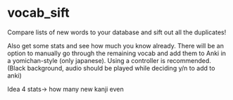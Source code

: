 # vocab_sift
Compare lists of new words to your database and sift out all the duplicates!

Also get some stats and see how much you know already. 
There will be an option to manually go through the remaining vocab and add them to Anki in a yomichan-style (only japanese).
Using a controller is recommended. (Black background, audio should be played while deciding y/n to add to anki)

Idea 4 stats-> how many new kanji even